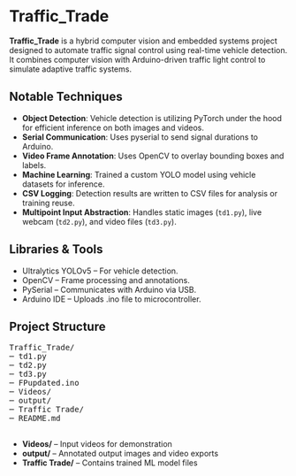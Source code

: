 <!DOCTYPE html>
<html lang="en">
<head>
  <meta charset="UTF-8" />
  <meta name="viewport" content="width=device-width, initial-scale=1.0"/>
</head>
<body>

  <h1>Traffic_Trade</h1>
  <p><strong>Traffic_Trade</strong> is a hybrid computer vision and embedded systems project designed to automate traffic signal control using real-time vehicle detection. It combines computer vision with Arduino-driven traffic light control to simulate adaptive traffic systems.</p>

  <h2>Notable Techniques</h2>
  <ul>
    <li><strong>Object Detection</strong>: Vehicle detection is utilizing PyTorch under the hood for efficient inference on both images and videos.</li>
    <li><strong>Serial Communication</strong>: Uses pyserial to send signal durations to Arduino.</li>
    <li><strong>Video Frame Annotation</strong>: Uses OpenCV to overlay bounding boxes and labels.</li>
    <li><strong>Machine Learning</strong>: Trained a custom YOLO model using vehicle datasets for inference.</li>
    <li><strong>CSV Logging</strong>: Detection results are written to CSV files for analysis or training reuse.</li>
    <li><strong>Multipoint Input Abstraction</strong>: Handles static images (<code>td1.py</code>), live webcam (<code>td2.py</code>), and video files (<code>td3.py</code>).</li>
  </ul>

  <h2>Libraries & Tools</h2>
  <ul>
    <li>Ultralytics YOLOv5 – For vehicle detection.</li>
    <li>OpenCV – Frame processing and annotations.</li>
    <li>PySerial – Communicates with Arduino via USB.</li>
    <li>Arduino IDE – Uploads .ino file to microcontroller.</li>
  </ul>

  <h2>Project Structure</h2>
  <pre>
Traffic_Trade/
─ td1.py
─ td2.py
─ td3.py
─ FPupdated.ino
─ Videos/
─ output/
─ Traffic Trade/
─ README.md
  </pre>

  <ul>
    <li><strong>Videos/</strong> – Input videos for demonstration</li>
    <li><strong>output/</strong> – Annotated output images and video exports</li>
    <li><strong>Traffic Trade/</strong> – Contains trained ML model files</li>
  </ul>

</body>
</html>
